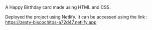 A Happy Birthday card made using HTML and CSS.

Deployed the project using Netlify. It can be accessed using the link : https://zesty-biscochitos-a72d47.netlify.app
